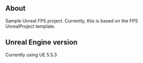 ## About

Sample Unreal FPS project. Currently, this is based on the FPS UnrealProject template.

## Unreal Engine version

Currently using UE 5.5.3